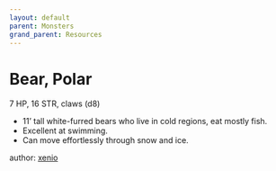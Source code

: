 ```yaml
---
layout: default
parent: Monsters
grand_parent: Resources
---
```


# Bear, Polar
7 HP, 16 STR, claws (d8)  
- 11’ tall white-furred bears who live in cold regions, eat mostly fish.  
- Excellent at swimming.  
- Can move effortlessly through snow and ice.  

author: [xenio](https://xenioinabottle.blogspot.com)
